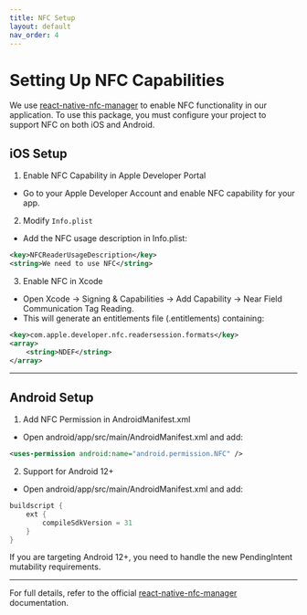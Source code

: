 ```yaml
---
title: NFC Setup
layout: default
nav_order: 4
---
```


# Setting Up NFC Capabilities

We use [react-native-nfc-manager](https://github.com/revtel/react-native-nfc-manager) to enable NFC functionality in our application. To use this package, you must configure your project to support NFC on both iOS and Android.

## iOS Setup

1. Enable NFC Capability in Apple Developer Portal
- Go to your Apple Developer Account and enable NFC capability for your app.

2. Modify `Info.plist`
-  Add the NFC usage description in Info.plist:
````xml
<key>NFCReaderUsageDescription</key>
<string>We need to use NFC</string>
````

3. Enable NFC in Xcode 
- Open Xcode → Signing & Capabilities → Add Capability → Near Field Communication Tag Reading.
- This will generate an entitlements file (<your-project>.entitlements) containing:
````xml
<key>com.apple.developer.nfc.readersession.formats</key>
<array>
    <string>NDEF</string>
</array>
````
---

## Android Setup

1. Add NFC Permission in AndroidManifest.xml
- Open android/app/src/main/AndroidManifest.xml and add:
````xml
<uses-permission android:name="android.permission.NFC" />
````

2. Support for Android 12+
-  Open android/app/src/main/AndroidManifest.xml and add:
````gradle
buildscript {
    ext {
        compileSdkVersion = 31
    }
}
````

If you are targeting Android 12+, you need to handle the new PendingIntent mutability requirements.

---

For full details, refer to the official [react-native-nfc-manager](https://github.com/revtel/react-native-nfc-manager) documentation.
